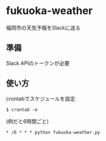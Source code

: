 # fukuoka-weather
福岡市の天気予報をSlackに送る

## 準備
Slack APIのトークンが必要

## 使い方
crontabでスケジュールを設定
```
$ crontab -e
```
(例だと6時間ごと)
```
* /6 * * * python fukuoka-weather.py
```